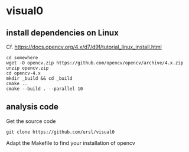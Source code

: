 # visual0

## install dependencies on Linux
Cf. https://docs.opencv.org/4.x/d7/d9f/tutorial_linux_install.html
```
cd somewhere
wget -O opencv.zip https://github.com/opencv/opencv/archive/4.x.zip
unzip opencv.zip
cd opencv-4.x
mkdir _build && cd _build
cmake ..
cmake --build . --parallel 10
```

## analysis code
Get the source code 
```
git clone https://github.com/ursl/visual0
```
Adapt the Makefile to find your installation of opencv
